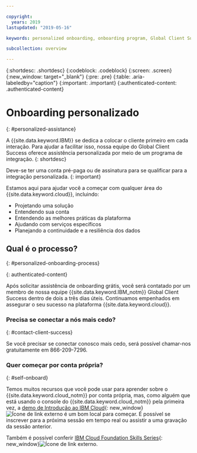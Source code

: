 ```yaml
---

copyright:
  years: 2019
lastupdated: "2019-05-16"

keywords: personalized onboarding, onboarding program, Global Client Success

subcollection: overview

---
```


{:shortdesc: .shortdesc}
{:codeblock: .codeblock}
{:screen: .screen}
{:new_window: target="_blank"}
{:pre: .pre}
{:table: .aria-labeledby="caption"}
{:important: .important}
{:authenticated-content: .authenticated-content}


# Onboarding personalizado
{: #personalized-assistance}

A {{site.data.keyword.IBM}} se dedica a colocar o cliente primeiro em cada interação. Para ajudar a facilitar isso, nossa equipe do Global Client Success oferece assistência personalizada por meio de um programa de integração.
{: shortdesc}

Deve-se ter uma conta pré-paga ou de assinatura para se qualificar para a integração personalizada.
{: important}

Estamos aqui para ajudar você a começar com qualquer área do {{site.data.keyword.cloud}}, incluindo: 
* Projetando uma solução 
* Entendendo sua conta
* Entendendo as melhores práticas da plataforma  
* Ajudando com serviços específicos 
* Planejando a continuidade e a resiliência dos dados

## Qual é o processo?
{: #personalized-onboarding-process}

<div class="onboarding-ub">
  <div class="ub-widget" style="display: flex;">
    <div ub-in-page="5cbe76490f72eb04484f31e8"></div>
  </div>
</div>
{: authenticated-content}

Após solicitar assistência de onboarding grátis, você será contatado por um membro de nossa equipe {{site.data.keyword.IBM_notm}} Global Client Success dentro de dois a três dias úteis. Continuamos empenhados em assegurar o seu sucesso na plataforma {{site.data.keyword.cloud}}. 

### Precisa se conectar a nós mais cedo?
{: #contact-client-success}

Se você precisar se conectar conosco mais cedo, será possível chamar-nos gratuitamente em 866-209-7296.

### Quer começar por conta própria?
{: #self-onboard}

Temos muitos recursos que você pode usar para aprender sobre o {{site.data.keyword.cloud_notm}} por conta própria, mas, como alguém que está usando o console do {{site.data.keyword.cloud_notm}} pela primeira vez, a [demo de Introdução ao IBM Cloud](https://register.gotowebinar.com/rt/5902701065204820738){: new_window}![Ícone de link externo](../icons/launch-glyph.svg "Ícone de link externo") é um bom local para começar. É possível se inscrever para a próxima sessão em tempo real ou assistir a uma gravação da sessão anterior. 

Também é possível conferir [IBM Cloud Foundation Skills Series](https://www.youtube.com/playlist?list=PLmesOgYt3nKCfsXqx-A5k1bP7t146U4rz){: new_window}![Ícone de link externo](../icons/launch-glyph.svg "Ícone de link externo").
